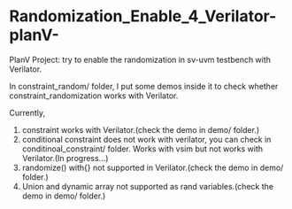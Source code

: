 # Randomization_Enable_4_Verilator-planV-

PlanV Project: try to enable the randomization in sv-uvm testbench with Verilator.

In constraint_random/ folder, I put some demos inside it to check whether constraint_randomization works with Verilator.

Currently, 
1. constraint works with Verilator.(check the demo in demo/ folder.)
2. conditional constraint does not work with verilator, you can check in conditinoal_constraint/ folder. Works with vsim but not works with Verilator.(In progress...)
3. randomize() with{} not supported in Verilator.(check the demo in demo/ folder.)
4. Union and dynamic array not supported as rand variables.(check the demo in demo/ folder.)